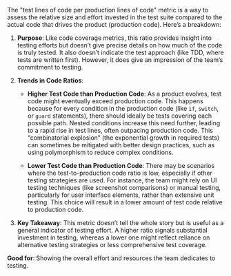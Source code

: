 The "test lines of code per production lines of code" metric is a way to assess the relative size and effort invested in the test suite compared to the actual code that drives the product (production code). Here’s a breakdown:

1. **Purpose**: Like code coverage metrics, this ratio provides insight into testing efforts but doesn’t give precise details on how much of the code is truly tested. It also doesn’t indicate the test approach (like TDD, where tests are written first). However, it does give an impression of the team’s commitment to testing.

2. **Trends in Code Ratios**:
   - **Higher Test Code than Production Code**: As a product evolves, test code might eventually exceed production code. This happens because for every condition in the production code (like `if`, `switch`, or `guard` statements), there should ideally be tests covering each possible path. Nested conditions increase this need further, leading to a rapid rise in test lines, often outpacing production code. This “combinatorial explosion” (the exponential growth in required tests) can sometimes be mitigated with better design practices, such as using polymorphism to reduce complex conditions.
   
   - **Lower Test Code than Production Code**: There may be scenarios where the test-to-production code ratio is low, especially if other testing strategies are used. For instance, the team might rely on UI testing techniques (like screenshot comparisons) or manual testing, particularly for user interface elements, rather than extensive unit testing. This choice will result in a lower amount of test code relative to production code.

3. **Key Takeaway**: This metric doesn’t tell the whole story but is useful as a general indicator of testing effort. A higher ratio signals substantial investment in testing, whereas a lower one might reflect reliance on alternative testing strategies or less comprehensive test coverage. 

**Good for**: Showing the overall effort and resources the team dedicates to testing.
